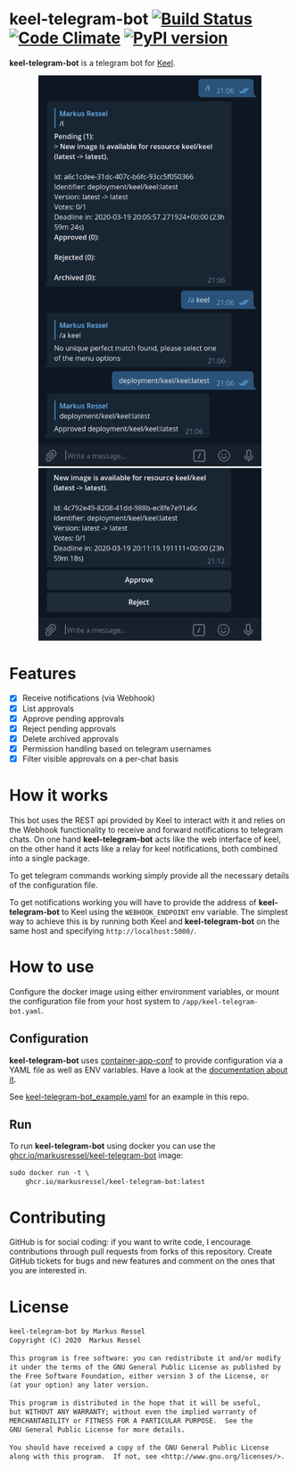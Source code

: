 # keel-telegram-bot [![Build Status](https://img.shields.io/endpoint.svg?url=https%3A%2F%2Factions-badge.atrox.dev%2Fmarkusressel%2Fkeel-telegram-bot%2Fbadge%3Fref%3Dmaster&style=flat)](https://actions-badge.atrox.dev/markusressel/keel-telegram-bot/goto?ref=master) [![Code Climate](https://codeclimate.com/github/markusressel/keel-telegram-bot.svg)](https://codeclimate.com/github/markusressel/keel-telegram-bot) [![PyPI version](https://badge.fury.io/py/keel-telegram-bot.svg)](https://badge.fury.io/py/keel-telegram-bot)

**keel-telegram-bot** is a telegram bot for [Keel](https://keel.sh/).


<p align="center">
  <img src="/screenshots/commands.png" width="400"> <img src="/screenshots/approval.png" width="400"> 
</p>

# Features

* [x] Receive notifications (via Webhook)
* [x] List approvals
* [x] Approve pending approvals
* [x] Reject pending approvals
* [x] Delete archived approvals
* [x] Permission handling based on telegram usernames
* [x] Filter visible approvals on a per-chat basis

# How it works

This bot uses the REST api provided by Keel to interact with it
and relies on the Webhook functionality to receive and forward notifications
to telegram chats. On one hand **keel-telegram-bot** acts like the web
interface of keel, on the other hand it acts like a relay for keel notifications, both combined into a
single package.

To get telegram commands working simply provide all the necessary details of
the configuration file.

To get notifications working you will have to provide the address of 
**keel-telegram-bot** to Keel using the `WEBHOOK_ENDPOINT` env variable.
The simplest way to achieve this is by running both Keel and **keel-telegram-bot**
on the same host and specifying `http://localhost:5000/`.

# How to use

Configure the docker image using either environment variables, or mount the configuration
file from your host system to `/app/keel-telegram-bot.yaml`.

## Configuration

**keel-telegram-bot** uses [container-app-conf](https://github.com/markusressel/container-app-conf)
to provide configuration via a YAML file as well as ENV variables. Have a look at the 
[documentation about it](https://github.com/markusressel/container-app-conf).

See [keel-telegram-bot_example.yaml](/keel-telegram-bot_example.yaml) for an example in this repo.

## Run

To run **keel-telegram-bot** using docker you can use the [ghcr.io/markusressel/keel-telegram-bot](https://github.com/markusressel/keel-telegram-bot/pkgs/container/keel-telegram-bot) image:

```
sudo docker run -t \
    ghcr.io/markusressel/keel-telegram-bot:latest
```

# Contributing

GitHub is for social coding: if you want to write code, I encourage contributions through pull requests from forks
of this repository. Create GitHub tickets for bugs and new features and comment on the ones that you are interested in.

# License

```text
keel-telegram-bot by Markus Ressel
Copyright (C) 2020  Markus Ressel

This program is free software: you can redistribute it and/or modify
it under the terms of the GNU General Public License as published by
the Free Software Foundation, either version 3 of the License, or
(at your option) any later version.

This program is distributed in the hope that it will be useful,
but WITHOUT ANY WARRANTY; without even the implied warranty of
MERCHANTABILITY or FITNESS FOR A PARTICULAR PURPOSE.  See the
GNU General Public License for more details.

You should have received a copy of the GNU General Public License
along with this program.  If not, see <http://www.gnu.org/licenses/>.
```
